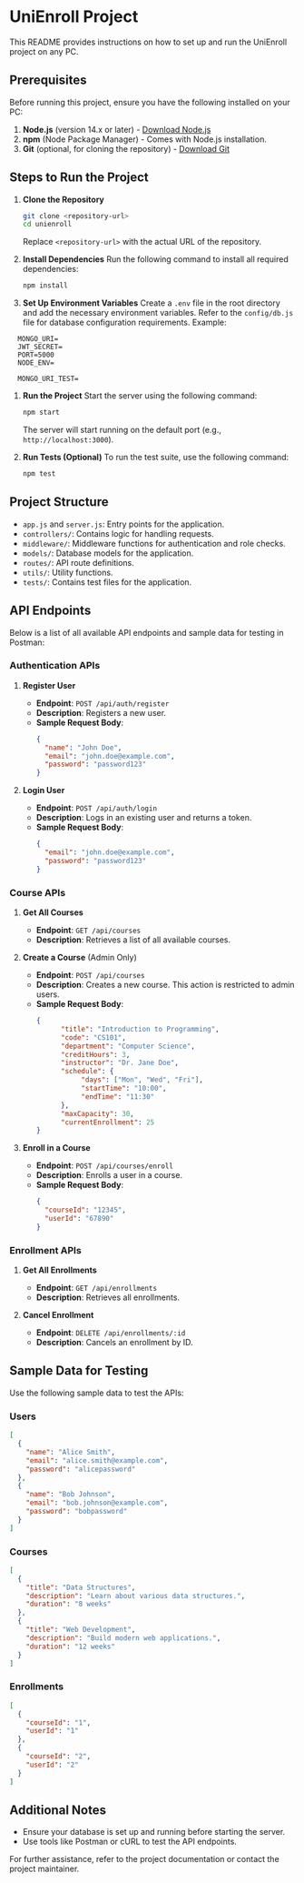 # UniEnroll Project

This README provides instructions on how to set up and run the UniEnroll project on any PC.

## Prerequisites

Before running this project, ensure you have the following installed on your PC:

1. **Node.js** (version 14.x or later) - [Download Node.js](https://nodejs.org/)
2. **npm** (Node Package Manager) - Comes with Node.js installation.
3. **Git** (optional, for cloning the repository) - [Download Git](https://git-scm.com/)

## Steps to Run the Project

1. **Clone the Repository**
   ```bash
   git clone <repository-url>
   cd unienroll
   ```
   Replace `<repository-url>` with the actual URL of the repository.

2. **Install Dependencies**
   Run the following command to install all required dependencies:
   ```bash
   npm install
   ```

3. **Set Up Environment Variables**
   Create a `.env` file in the root directory and add the necessary environment variables. Refer to the `config/db.js` file for database configuration requirements. Example:
```env
  MONGO_URI=
  JWT_SECRET=
  PORT=5000
  NODE_ENV=
```

```env.test
  MONGO_URI_TEST=
```
  
1. **Run the Project**
   Start the server using the following command:
   ```bash
   npm start
   ```
   The server will start running on the default port (e.g., `http://localhost:3000`).

2. **Run Tests (Optional)**
   To run the test suite, use the following command:
   ```bash
   npm test
   ```

## Project Structure

- `app.js` and `server.js`: Entry points for the application.
- `controllers/`: Contains logic for handling requests.
- `middleware/`: Middleware functions for authentication and role checks.
- `models/`: Database models for the application.
- `routes/`: API route definitions.
- `utils/`: Utility functions.
- `tests/`: Contains test files for the application.

## API Endpoints

Below is a list of all available API endpoints and sample data for testing in Postman:

### Authentication APIs

1. **Register User**
   - **Endpoint**: `POST /api/auth/register`
   - **Description**: Registers a new user.
   - **Sample Request Body**:
     ```json
     {
       "name": "John Doe",
       "email": "john.doe@example.com",
       "password": "password123"
     }
     ```

2. **Login User**
   - **Endpoint**: `POST /api/auth/login`
   - **Description**: Logs in an existing user and returns a token.
   - **Sample Request Body**:
     ```json
     {
       "email": "john.doe@example.com",
       "password": "password123"
     }
     ```


### Course APIs

1. **Get All Courses**
   - **Endpoint**: `GET /api/courses`
   - **Description**: Retrieves a list of all available courses.

2. **Create a Course** (Admin Only)  
    - **Endpoint**: `POST /api/courses`  
    - **Description**: Creates a new course. This action is restricted to admin users.  
    - **Sample Request Body**:  
      ```json
      {
            "title": "Introduction to Programming",
            "code": "CS101",
            "department": "Computer Science",
            "creditHours": 3,
            "instructor": "Dr. Jane Doe",
            "schedule": {
                 "days": ["Mon", "Wed", "Fri"],
                 "startTime": "10:00",
                 "endTime": "11:30"
            },
            "maxCapacity": 30,
            "currentEnrollment": 25
      }
      ```

3. **Enroll in a Course**
   - **Endpoint**: `POST /api/courses/enroll`
   - **Description**: Enrolls a user in a course.
   - **Sample Request Body**:
     ```json
     {
       "courseId": "12345",
       "userId": "67890"
     }
     ```

### Enrollment APIs

1. **Get All Enrollments**
   - **Endpoint**: `GET /api/enrollments`
   - **Description**: Retrieves all enrollments.

2. **Cancel Enrollment**
   - **Endpoint**: `DELETE /api/enrollments/:id`
   - **Description**: Cancels an enrollment by ID.

## Sample Data for Testing

Use the following sample data to test the APIs:

### Users
```json
[
  {
    "name": "Alice Smith",
    "email": "alice.smith@example.com",
    "password": "alicepassword"
  },
  {
    "name": "Bob Johnson",
    "email": "bob.johnson@example.com",
    "password": "bobpassword"
  }
]
```

### Courses
```json
[
  {
    "title": "Data Structures",
    "description": "Learn about various data structures.",
    "duration": "8 weeks"
  },
  {
    "title": "Web Development",
    "description": "Build modern web applications.",
    "duration": "12 weeks"
  }
]
```

### Enrollments
```json
[
  {
    "courseId": "1",
    "userId": "1"
  },
  {
    "courseId": "2",
    "userId": "2"
  }
]
```

## Additional Notes

- Ensure your database is set up and running before starting the server.
- Use tools like Postman or cURL to test the API endpoints.

For further assistance, refer to the project documentation or contact the project maintainer.